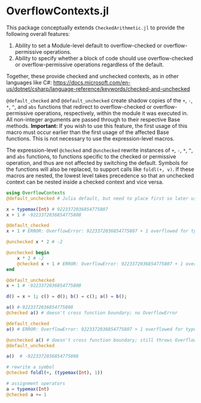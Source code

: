 # OverflowContexts.jl

This package conceptually extends `CheckedArithmetic.jl` to provide the following overall features:
1. Ability to set a Module-level default to overflow-checked or overflow-permissive operations.
2. Ability to specify whether a block of code should use overflow-checked or overflow-permissive operations regardless of the default.

Together, these provide checked and unchecked contexts, as in other languages like C#:
https://docs.microsoft.com/en-us/dotnet/csharp/language-reference/keywords/checked-and-unchecked

`@default_checked` and `@default_unchecked` create shadow copies of the `+`, `-`, `*`, `^`, and `abs` functions that redirect to overflow-checked
or overflow-permissive operations, respectively, within the module it was executed in. All non-integer arguments are passed through to their
respective Base methods. **Important:** If you wish to use this feature, the first usage of this macro must occur earlier than the first usage of the affected Base functions. This is not necessary to use the expression-level macros.

The expression-level `@checked` and `@unchecked` rewrite instances of `+`, `-`, `*`, `^`, and `abs` functions, to functions specific to the
checked or permissive operation, and thus are not affected by switching the default. Symbols for the functions will also be replaced, to support
calls like `foldl(+, v)`. If these macros are nested, the lowest level takes precedence so that an unchecked context can be nested inside a checked
context and vice versa.

```julia
using OverflowContexts
@default_unchecked # Julia default, but need to place first so later usages will work for this example

x = typemax(Int) # 9223372036854775807
x + 1 # -9223372036854775808

@default_checked
x + 1 # ERROR: OverflowError: 9223372036854775807 + 1 overflowed for type Int64

@unchecked x * 2 # -2

@unchecked begin
    x * 2 # -2
    @checked x + 1 # ERROR: OverflowError: 9223372036854775807 + 1 overflowed for type Int64
end

@default_unchecked
x + 1 # -9223372036854775808

d() = x + 1; c() = d(); b() = c(); a() = b();

a() #-9223372036854775808
@checked a() # doesn't cross function boundary; no OverflowError

@default_checked
a() # ERROR: OverflowError: 9223372036854775807 + 1 overflowed for type Int64

@unchecked a() # doesn't cross function boundary; still throws OverflowError
@default_unchecked

a()  # -9223372036854775808

# rewrite a symbol
@checked foldl(+, (typemax(Int), 1))

# assignment operators
a = typemax(Int)
@checked a += 1
```
